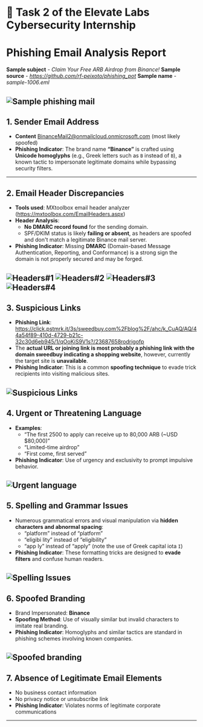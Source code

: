 # 📄 Task 2 of the Elevate Labs Cybersecurity Internship
# Phishing Email Analysis Report


__Sample subject__ - _Claim Your Free ARB Airdrop from Binance!_
__Sample source__ - _https://github.com/rf-peixoto/phishing_pot_
__Sample name__ - _sample-1006.eml_

![Sample phishing mail](https://github.com/shivdev729/elevate_labs_task_02/blob/main/p1.JPG)
---

## 1. Sender Email Address
- **Content** BinanceMail2@onmailcloud.onmicrosoft.com (most likely spoofed)
- **Phishing Indicator**: The brand name **“Binance”** is crafted using **Unicode homoglyphs** (e.g., Greek letters such as `Β` instead of `B`), a known tactic to impersonate legitimate domains while bypassing security filters.

---

## 2. Email Header Discrepancies
- **Tools used**: MXtoolbox email header analyzer (https://mxtoolbox.com/EmailHeaders.aspx)
- **Header Analysis**:
  - **No DMARC record found** for the sending domain.
  - SPF/DKIM status is likely **failing or absent**, as headers are spoofed and don't match a legitimate Binance mail server.
- **Phishing Indicator**: Missing **DMARC** (Domain-based Message Authentication, Reporting, and Conformance) is a strong sign the domain is not properly secured and may be forged.
  
![Headers#1](https://github.com/shivdev729/elevate_labs_task_02/blob/main/p6.JPG)
![Headers#2](https://github.com/shivdev729/elevate_labs_task_02/blob/main/p7.JPG)
![Headers#3](https://github.com/shivdev729/elevate_labs_task_02/blob/main/p8.JPG)
![Headers#4](https://github.com/shivdev729/elevate_labs_task_02/blob/main/p9.JPG)
---

## 3. Suspicious Links
- **Phishing Link**: https://click.pstmrk.it/3s/sweedbuy.com%2Fblog%2F/ahc/k_CuAQ/AQ/44a54f89-410d-4729-b21c-32c30d6eb945/1/qOoKiS9V1s?/23687658rodrigofp
- The **actual URL or joining link is most probably a phishing link with the domain sweedbuy indicating a shopping website**, however, currently the target site is  **unavailable**.
- **Phishing Indicator**: This is a common **spoofing technique** to evade trick recipients into visiting malicious sites.

  
![Suspicious Links](https://github.com/shivdev729/elevate_labs_task_02/blob/main/p4.JPG)
---

## 4. Urgent or Threatening Language
- **Examples**:
  - “The first 2500 to apply can receive up to 80,000 ARB (~USD $80,000)”
  - “Limited-time airdrop”
  - “First come, first served”
- **Phishing Indicator**: Use of urgency and exclusivity to prompt impulsive behavior.

![Urgent language](https://github.com/shivdev729/elevate_labs_task_02/blob/main/p3.JPG)
---

## 5. Spelling and Grammar Issues
- Numerous grammatical errors and visual manipulation via **hidden characters and abnormal spacing**:
  - “pla‌‌‌‌‌‌tf‌‌‌‌‌‌o‌‌‌‌‌‌rm” instead of “platform”
  - “el‌‌‌‌‌‌i‌‌‌‌‌‌gib‌‌‌‌‌‌i lity” instead of “eligibility”
  - “a‌‌p‌‌p Ιy” instead of “apply” (note the use of Greek capital iota `Ι`)
- **Phishing Indicator**: These formatting tricks are designed to **evade filters** and confuse human readers.

  
![Spelling Issues](https://github.com/shivdev729/elevate_labs_task_02/blob/main/p2.JPG)
---

## 6. Spoofed Branding
- Brand Impersonated: **Binance**
- **Spoofing Method**: Use of visually similar but invalid characters to imitate real branding.
- **Phishing Indicator**: Homoglyphs and similar tactics are standard in phishing schemes involving known companies.


![Spoofed branding](https://github.com/shivdev729/elevate_labs_task_02/blob/main/p5.JPG)
---

## 7. Absence of Legitimate Email Elements
- No business contact information
- No privacy notice or unsubscribe link
- **Phishing Indicator**: Violates norms of legitimate corporate communications

---


